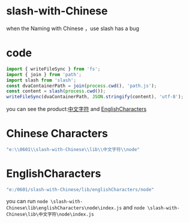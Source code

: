 # slash-with-Chinese
when the Naming with Chinese ，use slash has a bug

# code
```js
import { writeFileSync } from 'fs';
import { join } from 'path';
import slash from 'slash';
const dvaContainerPath = join(process.cwd(), 'path.js');
const content = slash(process.cwd());
writeFileSync(dvaContainerPath, JSON.stringify(content), 'utf-8');
```
you can see the product:[中文字符](https://github.com/xiaohuoni/slash-with-Chinese/blob/master/lib/%E4%B8%AD%E6%96%87%E5%AD%97%E7%AC%A6/node/path.js) and [EnglishCharacters](https://github.com/xiaohuoni/slash-with-Chinese/blob/master/lib/englishCharacters/node/path.js)
# Chinese Characters
```js
"e:\\0601\\slash-with-Chinese\\lib\\中文字符\\node"
```

# EnglishCharacters
```js
"e:/0601/slash-with-Chinese/lib/englishCharacters/node"
```

you can run `node \slash-with-Chinese\lib\englishCharacters\node\index.js` and `node \slash-with-Chinese\lib\中文字符\node\index.js`
